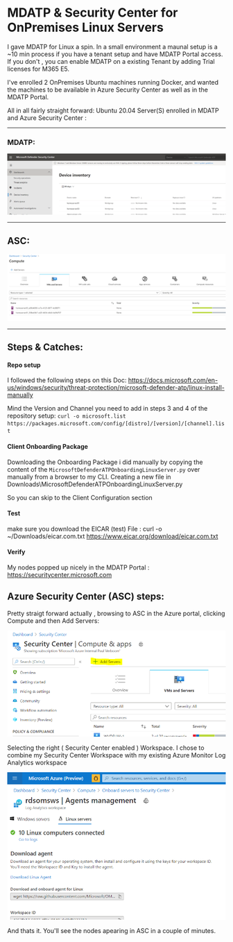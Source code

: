 # MDATP & Security Center for OnPremises Linux Servers


I gave MDATP for Linux a spin. In a small environment a maunal setup is a ~10 min process if you have a tenant setup and have MDATP Portal access.
If you don't , you can enable MDATP on a existing Tenant by adding Trial licenses for M365 E5.

I've enrolled 2 OnPremises Ubuntu machines running Docker, and wanted the machines to be available in Azure Security Center as well as in the MDATP Portal. 

All in all fairly straight forward: Ubuntu 20.04 Server(S) enrolled in MDATP and Azure Security Center : 

----------------
### MDATP:

![Screenshot](https://github.com/verboompj/Other/blob/master/Pictures/wdatpdevices.PNG)

-----------------
## ASC: 

![Screenshot](https://github.com/verboompj/Other/blob/master/Pictures/securitycenter.PNG)

-----------------

## Steps & Catches: 

#### Repo setup
I followed the following steps on this Doc: https://docs.microsoft.com/en-us/windows/security/threat-protection/microsoft-defender-atp/linux-install-manually 

Mind the Version and Channel you need to add in steps 3 and 4 of the repository setup:
`curl -o microsoft.list https://packages.microsoft.com/config/[distro]/[version]/[channel].list`

#### Client Onboarding Package
Downloading the Onboarding Package i did manually by copying the content of the `MicrosoftDefenderATPOnboardingLinuxServer.py` over manually from a browser to my CLI.
Creating a new file in Downloads\MicrosoftDefenderATPOnboardingLinuxServer.py 

So you can skip to the Client Configuration section

#### Test 

make sure you download the EICAR (test) File : curl -o ~/Downloads/eicar.com.txt https://www.eicar.org/download/eicar.com.txt

#### Verify

My nodes popped up nicely in the MDATP Portal : https://securitycenter.microsoft.com 

## Azure Security Center (ASC) steps:

Pretty straigt forward actually , browsing to ASC in the Azure portal, clicking Compute and then Add Servers:

![Screenshot](https://github.com/verboompj/Other/blob/master/Pictures/ascadd1.PNG)



Selecting the right ( Security Center enabled ) Workspace. I chose to combine my Security Center Workspace with my existing Azure Monitor Log Analytics workspace


![Screenshot](https://github.com/verboompj/Other/blob/master/Pictures/ascadd.PNG)

And thats it. You'll see the nodes apearing in ASC in a couple of minutes.



